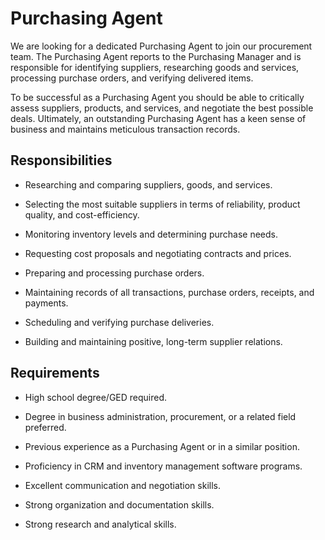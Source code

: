 # Purchasing Agent

We are looking for a dedicated Purchasing Agent to join our procurement team. The Purchasing Agent reports to the Purchasing Manager and is responsible for identifying suppliers, researching goods and services, processing purchase orders, and verifying delivered items.

To be successful as a Purchasing Agent you should be able to critically assess suppliers, products, and services, and negotiate the best possible deals. Ultimately, an outstanding Purchasing Agent has a keen sense of business and maintains meticulous transaction records.

## Responsibilities

* Researching and comparing suppliers, goods, and services.

* Selecting the most suitable suppliers in terms of reliability, product quality, and cost-efficiency.

* Monitoring inventory levels and determining purchase needs.

* Requesting cost proposals and negotiating contracts and prices.

* Preparing and processing purchase orders.

* Maintaining records of all transactions, purchase orders, receipts, and payments.

* Scheduling and verifying purchase deliveries.

* Building and maintaining positive, long-term supplier relations.

## Requirements

* High school degree/GED required.

* Degree in business administration, procurement, or a related field preferred.

* Previous experience as a Purchasing Agent or in a similar position.

* Proficiency in CRM and inventory management software programs.

* Excellent communication and negotiation skills.

* Strong organization and documentation skills.

* Strong research and analytical skills.


